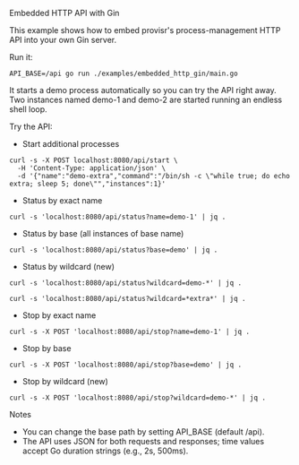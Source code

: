 Embedded HTTP API with Gin

This example shows how to embed provisr's process-management HTTP API into your own Gin server.

Run it:

```shell
API_BASE=/api go run ./examples/embedded_http_gin/main.go
```

It starts a demo process automatically so you can try the API right away. Two instances named demo-1 and demo-2 are
started running an endless shell loop.

Try the API:

- Start additional processes

```shell
curl -s -X POST localhost:8080/api/start \
  -H 'Content-Type: application/json' \
  -d '{"name":"demo-extra","command":"/bin/sh -c \"while true; do echo extra; sleep 5; done\"","instances":1}'
```

- Status by exact name

```shell
curl -s 'localhost:8080/api/status?name=demo-1' | jq .
```

- Status by base (all instances of base name)

```shell
curl -s 'localhost:8080/api/status?base=demo' | jq .
```

- Status by wildcard (new)

```shell
curl -s 'localhost:8080/api/status?wildcard=demo-*' | jq .

curl -s 'localhost:8080/api/status?wildcard=*extra*' | jq .
```

- Stop by exact name

```shell
curl -s -X POST 'localhost:8080/api/stop?name=demo-1' | jq .
```

- Stop by base

```shell
curl -s -X POST 'localhost:8080/api/stop?base=demo' | jq .
```

- Stop by wildcard (new)

```shell
curl -s -X POST 'localhost:8080/api/stop?wildcard=demo-*' | jq .
```

Notes

- You can change the base path by setting API_BASE (default /api).
- The API uses JSON for both requests and responses; time values accept Go duration strings (e.g., 2s, 500ms).
